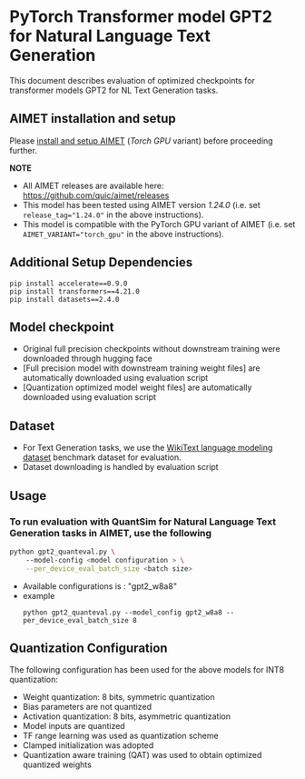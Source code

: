 # PyTorch Transformer model GPT2 for Natural Language Text Generation 
This document describes evaluation of optimized checkpoints for transformer models GPT2 for NL Text Generation tasks.

## AIMET installation and setup
Please [install and setup AIMET](https://github.com/quic/aimet/blob/release-aimet-1.24/packaging/install.md) (*Torch GPU* variant) before proceeding further.

**NOTE**
- All AIMET releases are available here: https://github.com/quic/aimet/releases
- This model has been tested using AIMET version *1.24.0*  (i.e. set `release_tag="1.24.0"` in the above instructions).
- This model is compatible with the PyTorch GPU variant of AIMET (i.e. set `AIMET_VARIANT="torch_gpu"` in the above instructions).

## Additional Setup Dependencies
```
pip install accelerate==0.9.0
pip install transformers==4.21.0
pip install datasets==2.4.0

```
## Model checkpoint
- Original full precision checkpoints without downstream training were downloaded through hugging face 
- [Full precision model with downstream training weight files] are automatically downloaded using evaluation script 
- [Quantization optimized model weight files] are automatically downloaded using evaluation script 

## Dataset 
- For Text Generation tasks, we use the [ WikiText language modeling dataset](https://huggingface.co/datasets/wikitext) benchmark dataset for evaluation. 
- Dataset downloading is handled by evaluation script

## Usage
### To run evaluation with QuantSim for Natural Language Text Generation tasks in AIMET, use the following
```bash
python gpt2_quanteval.py \ 
    --model-config <model configuration > \
    --per_device_eval_batch_size <batch size> 

```
* Available configurations is : "gpt2_w8a8"
* example 
    ```
    python gpt2_quanteval.py --model_config gpt2_w8a8 --per_device_eval_batch_size 8  
    ```

## Quantization Configuration
The following configuration has been used for the above models for INT8 quantization:
- Weight quantization: 8 bits, symmetric quantization
- Bias parameters are not quantized
- Activation quantization: 8 bits, asymmetric quantization
- Model inputs are quantized
- TF range learning  was used as quantization scheme
- Clamped initialization was adopted
- Quantization aware training (QAT) was used to obtain optimized quantized weights

